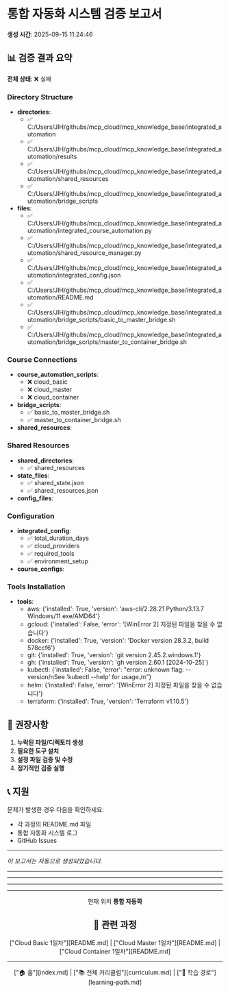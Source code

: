 # 통합 자동화 시스템 검증 보고서

**생성 시간**: 2025-09-15 11:24:46

## 📊 검증 결과 요약

**전체 상태**: ❌ 실패

### Directory Structure

- **directories**:
  - ✅ C:/Users/JIH/githubs/mcp_cloud/mcp_knowledge_base/integrated_automation
  - ✅ C:/Users/JIH/githubs/mcp_cloud/mcp_knowledge_base/integrated_automation/results
  - ✅ C:/Users/JIH/githubs/mcp_cloud/mcp_knowledge_base/integrated_automation/shared_resources
  - ✅ C:/Users/JIH/githubs/mcp_cloud/mcp_knowledge_base/integrated_automation/bridge_scripts
- **files**:
  - ✅ C:/Users/JIH/githubs/mcp_cloud/mcp_knowledge_base/integrated_automation/integrated_course_automation.py
  - ✅ C:/Users/JIH/githubs/mcp_cloud/mcp_knowledge_base/integrated_automation/shared_resource_manager.py
  - ✅ C:/Users/JIH/githubs/mcp_cloud/mcp_knowledge_base/integrated_automation/integrated_config.json
  - ✅ C:/Users/JIH/githubs/mcp_cloud/mcp_knowledge_base/integrated_automation/README.md
  - ✅ C:/Users/JIH/githubs/mcp_cloud/mcp_knowledge_base/integrated_automation/bridge_scripts/basic_to_master_bridge.sh
  - ✅ C:/Users/JIH/githubs/mcp_cloud/mcp_knowledge_base/integrated_automation/bridge_scripts/master_to_container_bridge.sh

### Course Connections

- **course_automation_scripts**:
  - ❌ cloud_basic
  - ❌ cloud_master
  - ❌ cloud_container
- **bridge_scripts**:
  - ✅ basic_to_master_bridge.sh
  - ✅ master_to_container_bridge.sh
- **shared_resources**:

### Shared Resources

- **shared_directories**:
  - ✅ shared_resources
- **state_files**:
  - ✅ shared_state.json
  - ✅ shared_resources.json
- **config_files**:

### Configuration

- **integrated_config**:
  - ✅ total_duration_days
  - ✅ cloud_providers
  - ✅ required_tools
  - ✅ environment_setup
- **course_configs**:

### Tools Installation

- **tools**:
  - aws: {'installed': True, 'version': 'aws-cli/2.28.21 Python/3.13.7 Windows/11 exe/AMD64'}
  - gcloud: {'installed': False, 'error': '[WinError 2] 지정된 파일을 찾을 수 없습니다'}
  - docker: {'installed': True, 'version': 'Docker version 28.3.2, build 578ccf6'}
  - git: {'installed': True, 'version': 'git version 2.45.2.windows.1'}
  - gh: {'installed': True, 'version': 'gh version 2.60.1 [2024-10-25]'}
  - kubectl: {'installed': False, 'error': "error: unknown flag: --version/nSee 'kubectl --help' for usage./n"}
  - helm: {'installed': False, 'error': '[WinError 2] 지정된 파일을 찾을 수 없습니다'}
  - terraform: {'installed': True, 'version': 'Terraform v1.10.5'}

## 🔧 권장사항

1. **누락된 파일/디렉토리 생성**
2. **필요한 도구 설치**
3. **설정 파일 검증 및 수정**
4. **정기적인 검증 실행**

## 📞 지원

문제가 발생한 경우 다음을 확인하세요:
- 각 과정의 README.md 파일
- 통합 자동화 시스템 로그
- GitHub Issues

---
*이 보고서는 자동으로 생성되었습니다.*


---



---



---



---

<div align="center">

 현재 위치
**통합 자동화**

## 🔗 관련 과정
["Cloud Basic 1일차"][README.md] | ["Cloud Master 1일차"][README.md] | ["Cloud Container 1일차"][README.md]

</div>

---

<div align="center">

["🏠 홈"][index.md] | ["📚 전체 커리큘럼"][curriculum.md] | ["🔗 학습 경로"][learning-path.md]

</div>
